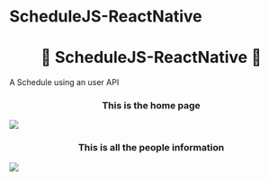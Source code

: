 # ScheduleJS-ReactNative
<h1 align="center">📕 ScheduleJS-ReactNative 📕</h1>

<p> A Schedule using an user API </p>

<h3 align="center">This is the home page</h3>
<img align="center" src="https://user-images.githubusercontent.com/86135150/156078505-c6e4bee5-69ba-4bc7-a53e-1d5731529a1d.png">

<h3 align="center">This is all the people information</h3>
<img align="center" src="https://user-images.githubusercontent.com/86135150/156078710-e3e512bc-7b98-4d9b-b3ad-a8262d90e3b1.png">
